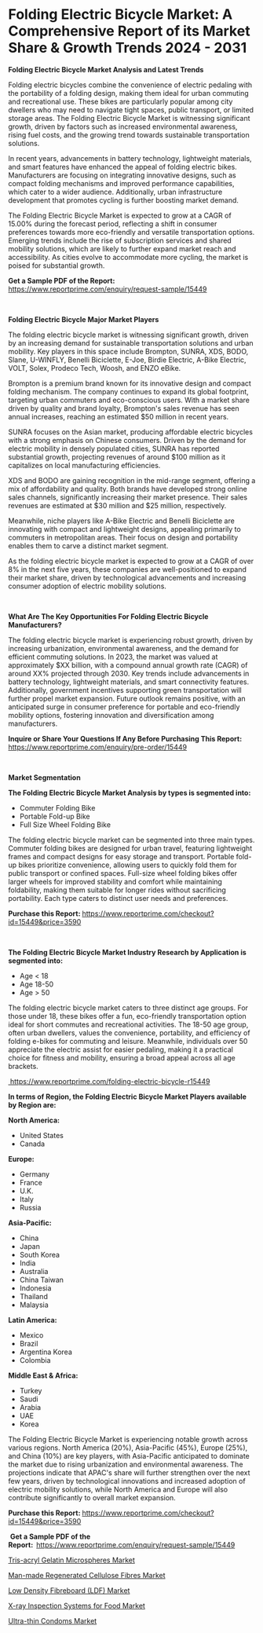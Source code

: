 <p><h1>Folding Electric Bicycle Market: A Comprehensive Report of its Market Share & Growth Trends 2024 - 2031</h1></p><p><strong>Folding Electric Bicycle Market Analysis and Latest Trends</strong></p>
<p><p>Folding electric bicycles combine the convenience of electric pedaling with the portability of a folding design, making them ideal for urban commuting and recreational use. These bikes are particularly popular among city dwellers who may need to navigate tight spaces, public transport, or limited storage areas. The Folding Electric Bicycle Market is witnessing significant growth, driven by factors such as increased environmental awareness, rising fuel costs, and the growing trend towards sustainable transportation solutions.</p><p>In recent years, advancements in battery technology, lightweight materials, and smart features have enhanced the appeal of folding electric bikes. Manufacturers are focusing on integrating innovative designs, such as compact folding mechanisms and improved performance capabilities, which cater to a wider audience. Additionally, urban infrastructure development that promotes cycling is further boosting market demand.</p><p>The Folding Electric Bicycle Market is expected to grow at a CAGR of 15.00% during the forecast period, reflecting a shift in consumer preferences towards more eco-friendly and versatile transportation options. Emerging trends include the rise of subscription services and shared mobility solutions, which are likely to further expand market reach and accessibility. As cities evolve to accommodate more cycling, the market is poised for substantial growth.</p></p>
<p><strong>Get a Sample PDF of the Report:&nbsp;</strong> <a href="https://www.reportprime.com/enquiry/request-sample/15449?utm_campaign=1425&utm_medium=2&utm_source=Github&utm_content=ia&utm_term=11102024&utm_id=folding-electric-bicycle">https://www.reportprime.com/enquiry/request-sample/15449</a></p>
<p>&nbsp;</p>
<p><strong>Folding Electric Bicycle Major Market Players</strong></p>
<p><p>The folding electric bicycle market is witnessing significant growth, driven by an increasing demand for sustainable transportation solutions and urban mobility. Key players in this space include Brompton, SUNRA, XDS, BODO, Slane, U-WINFLY, Benelli Biciclette, E-Joe, Birdie Electric, A-Bike Electric, VOLT, Solex, Prodeco Tech, Woosh, and ENZO eBike.</p><p>Brompton is a premium brand known for its innovative design and compact folding mechanism. The company continues to expand its global footprint, targeting urban commuters and eco-conscious users. With a market share driven by quality and brand loyalty, Brompton's sales revenue has seen annual increases, reaching an estimated $50 million in recent years.</p><p>SUNRA focuses on the Asian market, producing affordable electric bicycles with a strong emphasis on Chinese consumers. Driven by the demand for electric mobility in densely populated cities, SUNRA has reported substantial growth, projecting revenues of around $100 million as it capitalizes on local manufacturing efficiencies.</p><p>XDS and BODO are gaining recognition in the mid-range segment, offering a mix of affordability and quality. Both brands have developed strong online sales channels, significantly increasing their market presence. Their sales revenues are estimated at $30 million and $25 million, respectively.</p><p>Meanwhile, niche players like A-Bike Electric and Benelli Biciclette are innovating with compact and lightweight designs, appealing primarily to commuters in metropolitan areas. Their focus on design and portability enables them to carve a distinct market segment.</p><p>As the folding electric bicycle market is expected to grow at a CAGR of over 8% in the next five years, these companies are well-positioned to expand their market share, driven by technological advancements and increasing consumer adoption of electric mobility solutions.</p></p>
<p>&nbsp;</p>
<p><strong>What Are The Key Opportunities For Folding Electric Bicycle Manufacturers?</strong></p>
<p><p>The folding electric bicycle market is experiencing robust growth, driven by increasing urbanization, environmental awareness, and the demand for efficient commuting solutions. In 2023, the market was valued at approximately $XX billion, with a compound annual growth rate (CAGR) of around XX% projected through 2030. Key trends include advancements in battery technology, lightweight materials, and smart connectivity features. Additionally, government incentives supporting green transportation will further propel market expansion. Future outlook remains positive, with an anticipated surge in consumer preference for portable and eco-friendly mobility options, fostering innovation and diversification among manufacturers.</p></p>
<p><strong>Inquire or Share Your Questions If Any Before Purchasing This Report:</strong> <a href="https://www.reportprime.com/enquiry/pre-order/15449?utm_campaign=1425&utm_medium=2&utm_source=Github&utm_content=ia&utm_term=11102024&utm_id=folding-electric-bicycle">https://www.reportprime.com/enquiry/pre-order/15449</a></p>
<p>&nbsp;</p>
<p><strong>Market Segmentation</strong></p>
<p><strong>The Folding Electric Bicycle Market Analysis by types is segmented into:</strong></p>
<p><ul><li>Commuter Folding Bike</li><li>Portable Fold-up Bike</li><li>Full Size Wheel Folding Bike</li></ul></p>
<p><p>The folding electric bicycle market can be segmented into three main types. Commuter folding bikes are designed for urban travel, featuring lightweight frames and compact designs for easy storage and transport. Portable fold-up bikes prioritize convenience, allowing users to quickly fold them for public transport or confined spaces. Full-size wheel folding bikes offer larger wheels for improved stability and comfort while maintaining foldability, making them suitable for longer rides without sacrificing portability. Each type caters to distinct user needs and preferences.</p></p>
<p><strong>Purchase this Report:&nbsp;</strong><a href="https://www.reportprime.com/checkout?id=15449&price=3590&utm_campaign=1425&utm_medium=2&utm_source=Github&utm_content=ia&utm_term=11102024&utm_id=folding-electric-bicycle">https://www.reportprime.com/checkout?id=15449&price=3590</a></p>
<p>&nbsp;</p>
<p><strong>The Folding Electric Bicycle Market Industry Research by Application is segmented into:</strong></p>
<p><ul><li>Age < 18</li><li>Age 18-50</li><li>Age > 50</li></ul></p>
<p><p>The folding electric bicycle market caters to three distinct age groups. For those under 18, these bikes offer a fun, eco-friendly transportation option ideal for short commutes and recreational activities. The 18-50 age group, often urban dwellers, values the convenience, portability, and efficiency of folding e-bikes for commuting and leisure. Meanwhile, individuals over 50 appreciate the electric assist for easier pedaling, making it a practical choice for fitness and mobility, ensuring a broad appeal across all age brackets.</p></p>
<p><a href="https://www.reportprime.com/folding-electric-bicycle-r15449?utm_campaign=1425&utm_medium=2&utm_source=Github&utm_content=ia&utm_term=11102024&utm_id=folding-electric-bicycle">&nbsp;https://www.reportprime.com/folding-electric-bicycle-r15449</a></p>
<p><strong>In terms of Region, the Folding Electric Bicycle Market Players available by Region are:</strong></p>
<p>
    <p> <strong> North America: </strong>
        <ul>
            <li>United States</li>
            <li>Canada</li>
        </ul>
        </p> 
    <p> <strong> Europe: </strong>
        <ul>
            <li>Germany</li>
            <li>France</li>
            <li>U.K.</li>
            <li>Italy</li>
            <li>Russia</li>
        </ul>
        </p> 
    <p> <strong> Asia-Pacific: </strong>
        <ul>
            <li>China</li>
            <li>Japan</li>
            <li>South Korea</li>
            <li>India</li>
            <li>Australia</li>
            <li>China Taiwan</li>
            <li>Indonesia</li>
            <li>Thailand</li>
            <li>Malaysia</li>
        </ul>
        </p> 
    <p> <strong> Latin America: </strong>
        <ul>
            <li>Mexico</li>
            <li>Brazil</li>
            <li>Argentina Korea</li>
            <li>Colombia</li>
        </ul>
        </p> 
    <p> <strong> Middle East & Africa: </strong>
        <ul>
            <li>Turkey</li>
            <li>Saudi</li>
            <li>Arabia</li>
            <li>UAE</li>
            <li>Korea</li>
        </ul>
    </p>
    </p>
<p><p>The Folding Electric Bicycle Market is experiencing notable growth across various regions. North America (20%), Asia-Pacific (45%), Europe (25%), and China (10%) are key players, with Asia-Pacific anticipated to dominate the market due to rising urbanization and environmental awareness. The projections indicate that APAC's share will further strengthen over the next few years, driven by technological innovations and increased adoption of electric mobility solutions, while North America and Europe will also contribute significantly to overall market expansion.</p></p>
<p><strong>Purchase this Report: </strong><a href="https://www.reportprime.com/checkout?id=15449&price=3590&utm_campaign=1425&utm_medium=2&utm_source=Github&utm_content=ia&utm_term=11102024&utm_id=folding-electric-bicycle">https://www.reportprime.com/checkout?id=15449&price=3590</a></p>
<p>&nbsp;<strong>Get a Sample PDF of the Report:&nbsp;&nbsp;</strong><a href="https://www.reportprime.com/enquiry/request-sample/15449?utm_campaign=1425&utm_medium=2&utm_source=Github&utm_content=ia&utm_term=11102024&utm_id=folding-electric-bicycle">https://www.reportprime.com/enquiry/request-sample/15449</a></p>
<p><strong></strong></p>
<p><p><a href="https://www.linkedin.com/pulse/tris-acryl-gelatin-microspheres-industry-analysis-report-2ks8f?utm_campaign=1425&utm_medium=2&utm_source=Github&utm_content=ia&utm_term=11102024&utm_id=folding-electric-bicycle">Tris-acryl Gelatin Microspheres Market</a></p><p><a href="https://www.linkedin.com/pulse/man-made-regenerated-cellulose-fibres-market-overview-forecast-h6rac?utm_campaign=1425&utm_medium=2&utm_source=Github&utm_content=ia&utm_term=11102024&utm_id=folding-electric-bicycle">Man-made Regenerated Cellulose Fibres Market</a></p><p><a href="https://www.linkedin.com/pulse/exploring-low-density-fibreboard-ldf-market-strategic-insights-cyyde?utm_campaign=1425&utm_medium=2&utm_source=Github&utm_content=ia&utm_term=11102024&utm_id=folding-electric-bicycle">Low Density Fibreboard (LDF) Market</a></p><p><a href="https://www.linkedin.com/pulse/x-ray-inspection-systems-food-market-dynamics-application-types-19izf?utm_campaign=1425&utm_medium=2&utm_source=Github&utm_content=ia&utm_term=11102024&utm_id=folding-electric-bicycle">X-ray Inspection Systems for Food Market</a></p><p><a href="https://www.linkedin.com/pulse/ultra-thin-condoms-market-size-share-trends-analysis-lqmne?utm_campaign=1425&utm_medium=2&utm_source=Github&utm_content=ia&utm_term=11102024&utm_id=folding-electric-bicycle">Ultra-thin Condoms Market</a></p></p>